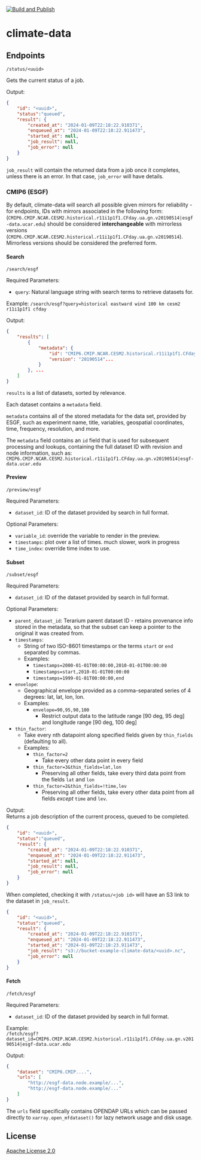 [![Build and Publish](https://github.com/DARPA-ASKEM/climate-data/actions/workflows/publish.yaml/badge.svg?event=push)](https://github.com/DARPA-ASKEM/climate-data/actions/workflows/publish.yaml)

# climate-data 

## Endpoints

`/status/<uuid>`

Gets the current status of a job. 

Output:

```json
{
    "id": "<uuid>",
    "status":"queued",
    "result": {
        "created_at": "2024-01-09T22:18:22.910371",
        "enqueued_at": "2024-01-09T22:18:22.911473",
        "started_at": null,
        "job_result": null,
        "job_error": null
    }
}
```

`job_result` will contain the returned data from a job once it completes, unless there is an error. In that case, `job_error` will have details. 


### CMIP6 (ESGF)

By default, climate-data will search all possible given mirrors for reliability - for endpoints, IDs with mirrors associated in the following form: (`CMIP6.CMIP.NCAR.CESM2.historical.r11i1p1f1.CFday.ua.gn.v20190514|esgf-data.ucar.edu`) should be considered **interchangeable** with mirrorless versions (`CMIP6.CMIP.NCAR.CESM2.historical.r11i1p1f1.CFday.ua.gn.v20190514`). Mirrorless versions should be considered the preferred form. 

#### Search

`/search/esgf`

Required Parameters:
  * `query`: Natural language string with search terms to retrieve datasets for. 

Example: `/search/esgf?query=historical eastward wind 100 km cesm2 r11i1p1f1 cfday`

Output:  
```json
{
    "results": [
        {
            "metadata": {
                "id": "CMIP6.CMIP.NCAR.CESM2.historical.r11i1p1f1.CFday.ua.gn.v20190514|aims3.llnl.gov",
                "version": "20190514"...
            }
        }, ...
    ]
}
```

`results` is a list of datasets, sorted by relevance. 

Each dataset contains a `metadata` field. 

`metadata` contains all of the stored metadata for the data set, provided by ESGF, such as experiment name, title, variables, geospatial coordinates, time, frequency, resolution, and more. 

The `metadata` field contains an `id` field that is used for subsequent processing and lookups, containing the full dataset ID with revision and node information, such as: `CMIP6.CMIP.NCAR.CESM2.historical.r11i1p1f1.CFday.ua.gn.v20190514|esgf-data.ucar.edu`

#### Preview

`/preview/esgf`

Required Parameters:
  * `dataset_id`: ID of the dataset provided by search in full format. 

Optional Parameters:
  * `variable_id`: override the variable to render in the preview. 
  * `timestamps`: plot over a list of times. much slower, work in progress 
  * `time_index`: override time index to use. 


#### Subset 

`/subset/esgf`

Required Parameters:
  * `dataset_id`: ID of the dataset provided by search in full format. 

Optional Parameters:
  * `parent_dataset_id`: Terarium parent dataset ID - retains provenance info stored in the metadata, so that the subset can keep a pointer to the original it was created from.
  * `timestamps`: 
    * String of two ISO-8601 timestamps or the terms `start` or `end` separated by commas.
    * Examples:
      * `timestamps=2000-01-01T00:00:00,2010-01-01T00:00:00`
      * `timestamps=start,2010-01-01T00:00:00`
      * `timestamps=1999-01-01T00:00:00,end`
  * `envelope`:
    * Geographical envelope provided as a comma-separated series of 4 degrees: lat, lat, lon, lon. 
    * Examples:
      * `envelope=90,95,90,100`
        * Restrict output data to the latitude range [90 deg, 95 deg] and longitude range [90 deg, 100 deg]
  * `thin_factor`:
    * Take every nth datapoint along specified fields given by `thin_fields` (defaulting to all).
    * Examples:
      * `thin_factor=2`
        * Take every other data point in every field
      * `thin_factor=3&thin_fields=lat,lon`
        * Preserving all other fields, take every third data point from the fields `lat` and `lon`
      * `thin_factor=2&thin_fields=!time,lev`
        * Preserving all other fields, take every other data point from all fields *except* `time` and `lev`. 

Output:  
Returns a job description of the current process, queued to be completed. 

```json
{
    "id": "<uuid>",
    "status":"queued",
    "result": {
        "created_at": "2024-01-09T22:18:22.910371",
        "enqueued_at": "2024-01-09T22:18:22.911473",
        "started_at": null,
        "job_result": null,
        "job_error": null
    }
}
```

When completed, checking it with `/status/<job id>` will have an S3 link to the dataset in `job_result`.

```json
{
    "id": "<uuid>",
    "status":"queued",
    "result": {
        "created_at": "2024-01-09T22:18:22.910371",
        "enqueued_at": "2024-01-09T22:18:22.911473",
        "started_at": "2024-01-09T22:18:23.911473",
        "job_result": "s3://bucket-example-climate-data/<uuid>.nc",
        "job_error": null
    }
}
```

#### Fetch

`/fetch/esgf`  

Required Parameters:
  * `dataset_id`: ID of the dataset provided by search in full format. 

Example:  
`/fetch/esgf?dataset_id=CMIP6.CMIP.NCAR.CESM2.historical.r11i1p1f1.CFday.ua.gn.v20190514|esgf-data.ucar.edu`  

Output:
```json
{
    "dataset": "CMIP6.CMIP....",
    "urls": [
        "http://esgf-data.node.example/...",
        "http://esgf-data.node.example/..."
    ]
}
```

The `urls` field specifically contains OPENDAP URLs which can be passed directly to `xarray.open_mfdataset()` for lazy network usage and disk usage. 

## License

[Apache License 2.0](LICENSE)
